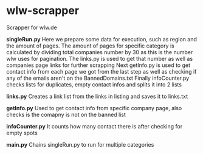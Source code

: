 # wlw-scrapper
Scrapper for wlw.de

**singleRun.py**
Here we prepare some data for execution, such as region and the amount of pages.
The amount of pages for specific category is calculated by dividing total companies number by 30 as this is the number wlw uses for pagination.
The links.py is used to get that number as well as companies page links for further scrapping
Next getInfo.py is used to get contact info from each page we got from the last step as well as checking if any of the emails aren't on the BannedDomains.txt
Finally infoCounter.py checks lists for duplicates, empty contact infos and splits it into 2 lists

**links.py**
Creates a link list from the links in listing and saves it to links.txt

**getInfo.py**
Used to get contact info from specific company page, also checks is the comapny is not on the banned list

**infoCounter.py**
It counts how many contact there is after checking for empty spots

**main.py**
Chains singleRun.py to run for multiple categories

